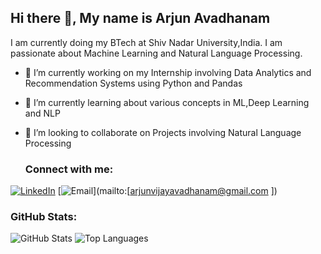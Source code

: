 ## Hi there 👋, My name is Arjun Avadhanam

I am currently doing my BTech at Shiv Nadar University,India. I am passionate about Machine Learning and Natural Language Processing.


- 🔭 I’m currently working on my Internship involving Data Analytics and Recommendation Systems using Python and Pandas
- 🌱 I’m currently learning about various concepts in ML,Deep Learning and NLP
- 👯 I’m looking to collaborate on Projects involving Natural Language Processing

  ### Connect with me:
[![LinkedIn](https://img.shields.io/badge/LinkedIn-blue?style=flat&logo=linkedin)](https://www.linkedin.com/in/arjun-vijay-328591271/)
[![Email](https://img.shields.io/badge/Email-red?style=flat&logo=gmail)](mailto:[arjunvijayavadhanam@gmail.com ])

### GitHub Stats:
![GitHub Stats](https://github-readme-stats.vercel.app/api?username=Arjun-Avadhanam&show_icons=true)
![Top Languages](https://github-readme-stats.vercel.app/api/top-langs/?username=ArjunAvadhanam&layout=compact)

  


